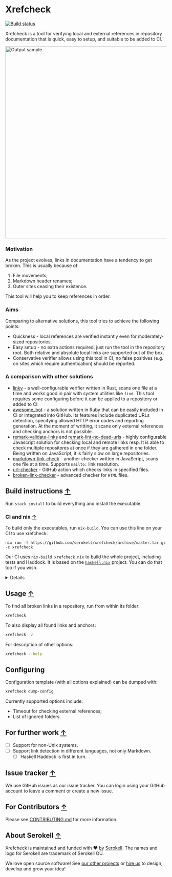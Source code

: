 <!--
 - SPDX-FileCopyrightText: 2018-2019 Serokell <https://serokell.io>
 -
 - SPDX-License-Identifier: MPL-2.0
 -->

# Xrefcheck

[![Build status](https://badge.buildkite.com/75461331a6058b334383cdfca1071dc1f908b70cf069d857b7.svg?branch=master)](https://buildkite.com/serokell/xrefcheck)

Xrefcheck is a tool for verifying local and external references in repository documentation that is quick, easy to setup, and suitable to be added to CI.

<img src="https://user-images.githubusercontent.com/5394217/70820564-06b06e00-1dea-11ea-9680-27f661ca2a58.png" alt="Output sample" width="600"/>

### Motivation

As the project evolves, links in documentation have a tendency to get broken. This is usually because of:
1. File movements;
2. Markdown header renames;
3. Outer sites ceasing their existence.

This tool will help you to keep references in order.

### Aims

Comparing to alternative solutions, this tool tries to achieve the following points:

* Quickness - local references are verified instantly even for moderately-sized repositories.
* Easy setup - no extra actions required, just run the tool in the repository root.
Both relative and absolute local links are supported out of the box.
* Conservative verifier allows using this tool in CI, no false positives (e.g. on sites which require authentication) should be reported.

### A comparison with other solutions

* [linky](https://github.com/mattias-p/linky) - a well-configurable verifier written in Rust, scans one file at a time and works good in pair with system utilities like `find`.
  This tool requires some configuring before it can be applied to a repository or added to CI.
* [awesome_bot](https://github.com/dkhamsing/awesome_bot) - a solution written in Ruby that can be easily included in CI or integrated into GitHub.
  Its features include duplicated URLs detection, specifying allowed HTTP error codes and reporting generation.
  At the moment of writting, it scans only external references and checking anchors is not possible.
* [remark-validate-links](https://github.com/remarkjs/remark-validate-links) and [remark-lint-no-dead-urls](https://github.com/davidtheclark/remark-lint-no-dead-urls) - highly configurable Javascript solution for checking local and remote links resp.
  It is able to check multiple repositores at once if they are gathered in one folder.
  Being written on JavaScript, it is fairly slow on large repositories.
* [markdown-link-check](https://github.com/tcort/markdown-link-check) - another checker written in JavaScript, scans one file at a time.
  Supports `mailto:` link resolution.
* [url-checker](https://github.com/paramt/url-checker) - GitHub action which checks links in specified files.
* [broken-link-checker](https://github.com/stevenvachon/broken-link-checker) - advanced checker for `HTML` files.

## Build instructions [↑](#xrefcheck)

Run `stack install` to build everything and install the executable.

### CI and nix [↑](#xrefcheck)

To build only the executables, run `nix-build`. You can use this line on your CI to use xrefcheck:
```
nix run -f https://github.com/serokell/xrefcheck/archive/master.tar.gz -c xrefcheck
```

Our CI uses `nix-build xrefcheck.nix` to build the whole project, including tests and Haddock.
It is based on the [`haskell.nix`](https://input-output-hk.github.io/haskell.nix/) project.
You can do that too if you wish.

<details>
  <summary>Details</summary>

There is a [bug](https://github.com/input-output-hk/haskell.nix/issues/335) which causes us to put some redundancy into Nix files:
1. [`nix/sources.json`](nix/sources.json) lists all such dependencies that we obtain using `git`.
It specifies concrete git revisions and SHA256 checksums.
2. [`xrefcheck.nix`](xrefcheck.nix) lists all such dependencies as well, but without revisions.

As a consequence, you may have to update these files when you update [`stack.yaml`](stack.yaml).
You can use [`niv update`](https://github.com/nmattia/niv#update) to update [`nix/sources.json`](nix/sources.json).

</details>

## Usage [↑](#xrefcheck)

To find all broken links in a repository, run from within its folder:

```sh
xrefcheck
```

To also display all found links and anchors:

```sh
xrefcheck -v
```

For description of other options:

```sh
xrefcheck --help
```

## Configuring

Configuration template (with all options explained) can be dumped with:

```sh
xrefcheck dump-config
```

Currently supported options include:
* Timeout for checking external references;
* List of ignored folders.

## For further work [↑](#xrefcheck)

- [ ] Support for non-Unix systems.
- [ ] Support link detection in different languages, not only Markdown.
  - [ ] Haskell Haddock is first in turn.

## Issue tracker [↑](#xrefcheck)

We use GitHub issues as our issue tracker.
You can login using your GitHub account to leave a comment or create a new issue.

## For Contributors [↑](#xrefcheck)

Please see [CONTRIBUTING.md](/.github/CONTRIBUTING.md) for more information.

## About Serokell [↑](#xrefcheck)

Xrefcheck is maintained and funded with ❤️ by [Serokell](https://serokell.io/).
The names and logo for Serokell are trademark of Serokell OÜ.

We love open source software! See [our other projects](https://serokell.io/community?utm_source=github) or [hire us](https://serokell.io/hire-us?utm_source=github) to design, develop and grow your idea!
